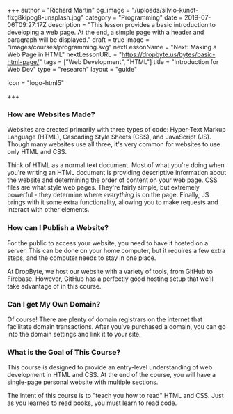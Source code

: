 +++
author = "Richard Martin"
bg_image = "/uploads/silvio-kundt-fixg8kipog8-unsplash.jpg"
category = "Programming"
date = 2019-07-06T09:27:17Z
description = "This lesson provides a basic introduction to developing a web page. At the end, a simple page with a header and paragraph will be displayed."
draft = true
image = "images/courses/programming.svg"
nextLessonName = "Next: Making a Web Page in HTML"
nextLessonURL = "https://dropbyte.us/bytes/basic-html-page/"
tags = ["Web Development", "HTML"]
title = "Introduction for Web Dev"
type = "research"
layout = "guide"

icon = "logo-html5"

+++
### How are Websites Made?

Websites are created primarily with three types of code: Hyper-Text Markup Language (HTML), Cascading Style Sheets (CSS), and JavaScript (JS). Though many websites use all three, it's very common for websites to use only HTML and CSS. 

Think of HTML as a normal text document. Most of what you're doing when you're writing an HTML document is providing descriptive information about the website and determining the order of content on your web page. CSS files are what style web pages. They're fairly simple, but extremely powerful - they determine where _everything_ is on the page. Finally, JS brings with it some extra functionality, allowing you to make requests and interact with other elements.

### How can I Publish a Website?

For the public to access your website, you need to have it hosted on a server. This can be done on your home computer, but it requires a few extra steps, and the computer needs to stay in one place.

At DropByte, we host our website with a variety of tools, from GitHub to Firebase. However, GitHub has a perfectly good hosting setup that we'll take advantage of in this course.

### Can I get My Own Domain?

Of course! There are plenty of domain registrars on the internet that facilitate domain transactions. After you've purchased a domain, you can go into the domain settings and link it to your site.

### What is the Goal of This Course?

This course is designed to provide an entry-level understanding of web development in HTML and CSS. At the end of the course, you will have a single-page personal website with multiple sections.

The intent of this course is to "teach you how to read" HTML and CSS. Just as you learned to read books, you must learn to read code.